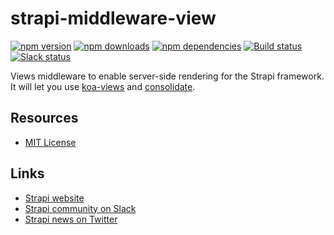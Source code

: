# strapi-middleware-view

[![npm version](https://img.shields.io/npm/v/strapi-middleware-view.svg)](https://www.npmjs.org/package/strapi-middleware-view)
[![npm downloads](https://img.shields.io/npm/dm/strapi-middleware-view.svg)](https://www.npmjs.org/package/strapi-middleware-view)
[![npm dependencies](https://david-dm.org/strapi/strapi-middleware-view.svg)](https://david-dm.org/strapi/strapi-middleware-view)
[![Build status](https://travis-ci.org/strapi/strapi-middleware-view.svg?branch=master)](https://travis-ci.org/strapi/strapi-middleware-view)
[![Slack status](http://strapi-slack.herokuapp.com/badge.svg)](http://slack.strapi.io)

Views middleware to enable server-side rendering for the Strapi framework. It will let you use [koa-views](https://www.npmjs.com/package/koa-views) and [consolidate](https://github.com/tj/consolidate.js/).

## Resources

- [MIT License](LICENSE.md)

## Links

- [Strapi website](http://strapi.io/)
- [Strapi community on Slack](http://slack.strapi.io)
- [Strapi news on Twitter](https://twitter.com/strapijs)
